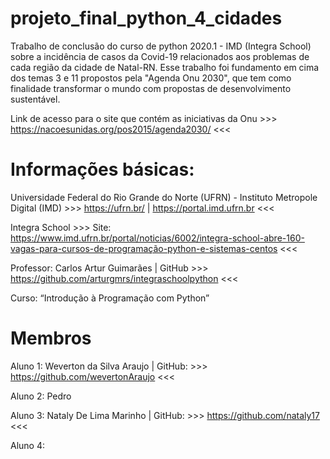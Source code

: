 # projeto_final_python_4_cidades

Trabalho de conclusão do curso de python 2020.1 - IMD (Integra School) sobre a incidência de casos da Covid-19 relacionados aos problemas de cada região da cidade de Natal-RN. Esse trabalho foi fundamento em cima dos temas 3 e 11 propostos pela "Agenda Onu 2030", que tem como finalidade transformar o mundo com propostas de desenvolvimento sustentável.

Link de acesso para o site que contém as iniciativas da Onu >>> https://nacoesunidas.org/pos2015/agenda2030/ <<<

# Informações básicas:

Universidade Federal do Rio Grande do Norte (UFRN) - Instituto Metropole Digital (IMD) >>> https://ufrn.br/ | https://portal.imd.ufrn.br <<<

Integra School >>> Site: https://www.imd.ufrn.br/portal/noticias/6002/integra-school-abre-160-vagas-para-cursos-de-programação-python-e-sistemas-centos <<<

Professor: Carlos Artur Guimarães | GitHub >>> https://github.com/arturgmrs/integraschoolpython <<<

Curso: “Introdução à Programação com Python”

# Membros

Aluno 1: Weverton da Silva Araujo | GitHub: >>> https://github.com/wevertonAraujo <<<

Aluno 2: Pedro

Aluno 3: Nataly De Lima Marinho  | GitHub:  >>> https://github.com/nataly17 <<<

Aluno 4: 
